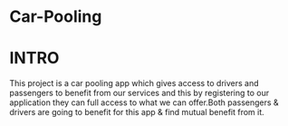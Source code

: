 # Car-Pooling
# INTRO
This project is a car pooling app which gives access to drivers and passengers to benefit from our services and this by registering to our application they can full access to what we can offer.Both passengers & drivers are going to benefit for this app & find mutual benefit from it. 
